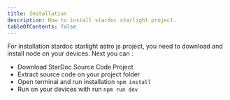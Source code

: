 ```yaml
---
title: Installation
description: How to install stardoc starlight project.
tableOfContents: false
---
```


For installation stardoc starlight astro js project, you need to download and install node on your devices.
Next you can :

- Download StarDoc Source Code Project
- Extract source code on your project folder
- Open terminal and run installation `npm install`
- Run on your devices with run `npm run dev`
